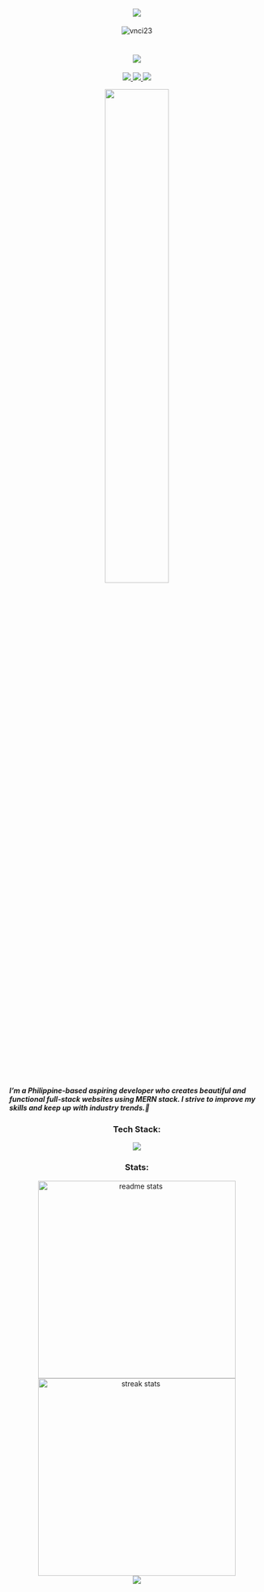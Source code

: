 <h1 align="center">
    <img src="https://readme-typing-svg.herokuapp.com/?font=Righteous&size=35&center=true&vCenter=true&width=500&height=70&duration=5000&lines=Hi+There!+👋;+I'm+Vince+Christian+Gaurino;" />
</h1>

<p align="center"> <img src="https://komarev.com/ghpvc/?username=vincechristian23&label=Profile%20views&color=blue&style=flat" alt="vnci23" /> </p>

<h1 align="center">
    <img src="https://readme-typing-svg.herokuapp.com/?font=Righteous&size=25&center=true&vCenter=true&width=500&height=70&duration=9000&lines=Aspiring+Developer+From+Philippines!;" />
</h1>

<div align="center"> 
    <a href="mailto:Vincegaurino@gmail.com">
    <img src="https://img.shields.io/badge/Gmail-333333?style=for-the-badge&logo=gmail&logoColor=red" />
  </a>
  <a href="https://www.linkedin.com/in/vnci23/" target="_blank">
    <img src="https://img.shields.io/badge/LinkedIn-0077B5?style=for-the-badge&logo=linkedin&logoColor=white" target="_blank" />
  </a>
  <a href="https://vnci23.github.io/link/" target="_blank">
     <img src="https://img.shields.io/badge/Portfolio-FF5722?style=for-the-badge&logo=todoist&logoColor=white" target="_blank" /> 
  </a>
</div>

<p align="center"><img src="https://media1.tenor.com/m/hVmM21uY9hEAAAAC/homer-simpson.gif?raw=true" width=50%></p>

<h5>I’m a Philippine-based aspiring developer who creates beautiful and functional full-stack websites using MERN stack. I strive to improve my skills and keep up with industry trends.🙂<h5/>

<h3 align="center">Tech Stack:</h3>
<div align="center">
    <img src="https://skillicons.dev/icons?i=html,css,javascript,react,nodejs,express,mongodb,git,github,vscode,tailwind,figma" />
</div>

<h3 align="center">Stats:</h3>
<div align=center>
    <img width=390 src="https://github-readme-stats-salesp07.vercel.app/api?username=vnci23&count_private=true&show_icons=true&theme=react&rank_icon=github&border_radius=50" alt="readme stats" />
    <img width=390 src="https://github-readme-streak-stats-salesp07.vercel.app/?user=vnci23&count_private=true&theme=react&border_radius=50" alt="streak stats"/>
    </br>
   <img align="center" src="https://github-readme-stats.vercel.app/api/top-langs?username=vnci23&show_icons=true&theme=react&rank_icon=github&border_radius=50" />
</div>

